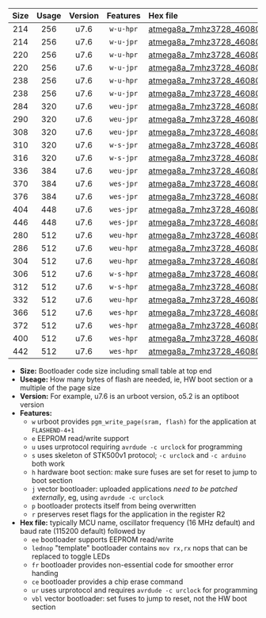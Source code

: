 |Size|Usage|Version|Features|Hex file|
|:-:|:-:|:-:|:-:|:--|
|214|256|u7.6|`w-u-hpr`|[atmega8a_7mhz3728_460800bps_ur.hex](https://raw.githubusercontent.com/stefanrueger/urboot/main/atmega8a_7mhz3728_460800bps_ur.hex)|
|214|256|u7.6|`w-u-jpr`|[atmega8a_7mhz3728_460800bps_ur_vbl.hex](https://raw.githubusercontent.com/stefanrueger/urboot/main/atmega8a_7mhz3728_460800bps_ur_vbl.hex)|
|220|256|u7.6|`w-u-hpr`|[atmega8a_7mhz3728_460800bps_lednop_ur.hex](https://raw.githubusercontent.com/stefanrueger/urboot/main/atmega8a_7mhz3728_460800bps_lednop_ur.hex)|
|220|256|u7.6|`w-u-jpr`|[atmega8a_7mhz3728_460800bps_lednop_ur_vbl.hex](https://raw.githubusercontent.com/stefanrueger/urboot/main/atmega8a_7mhz3728_460800bps_lednop_ur_vbl.hex)|
|238|256|u7.6|`w-u-hpr`|[atmega8a_7mhz3728_460800bps_lednop_fr_ur.hex](https://raw.githubusercontent.com/stefanrueger/urboot/main/atmega8a_7mhz3728_460800bps_lednop_fr_ur.hex)|
|238|256|u7.6|`w-u-jpr`|[atmega8a_7mhz3728_460800bps_lednop_fr_ur_vbl.hex](https://raw.githubusercontent.com/stefanrueger/urboot/main/atmega8a_7mhz3728_460800bps_lednop_fr_ur_vbl.hex)|
|284|320|u7.6|`weu-jpr`|[atmega8a_7mhz3728_460800bps_ee_ur_vbl.hex](https://raw.githubusercontent.com/stefanrueger/urboot/main/atmega8a_7mhz3728_460800bps_ee_ur_vbl.hex)|
|290|320|u7.6|`weu-jpr`|[atmega8a_7mhz3728_460800bps_ee_lednop_ur_vbl.hex](https://raw.githubusercontent.com/stefanrueger/urboot/main/atmega8a_7mhz3728_460800bps_ee_lednop_ur_vbl.hex)|
|308|320|u7.6|`weu-jpr`|[atmega8a_7mhz3728_460800bps_ee_lednop_fr_ur_vbl.hex](https://raw.githubusercontent.com/stefanrueger/urboot/main/atmega8a_7mhz3728_460800bps_ee_lednop_fr_ur_vbl.hex)|
|310|320|u7.6|`w-s-jpr`|[atmega8a_7mhz3728_460800bps_vbl.hex](https://raw.githubusercontent.com/stefanrueger/urboot/main/atmega8a_7mhz3728_460800bps_vbl.hex)|
|316|320|u7.6|`w-s-jpr`|[atmega8a_7mhz3728_460800bps_lednop_vbl.hex](https://raw.githubusercontent.com/stefanrueger/urboot/main/atmega8a_7mhz3728_460800bps_lednop_vbl.hex)|
|336|384|u7.6|`weu-jpr`|[atmega8a_7mhz3728_460800bps_ee_lednop_fr_ce_ur_vbl.hex](https://raw.githubusercontent.com/stefanrueger/urboot/main/atmega8a_7mhz3728_460800bps_ee_lednop_fr_ce_ur_vbl.hex)|
|370|384|u7.6|`wes-jpr`|[atmega8a_7mhz3728_460800bps_ee_vbl.hex](https://raw.githubusercontent.com/stefanrueger/urboot/main/atmega8a_7mhz3728_460800bps_ee_vbl.hex)|
|376|384|u7.6|`wes-jpr`|[atmega8a_7mhz3728_460800bps_ee_lednop_vbl.hex](https://raw.githubusercontent.com/stefanrueger/urboot/main/atmega8a_7mhz3728_460800bps_ee_lednop_vbl.hex)|
|404|448|u7.6|`wes-jpr`|[atmega8a_7mhz3728_460800bps_ee_lednop_fr_vbl.hex](https://raw.githubusercontent.com/stefanrueger/urboot/main/atmega8a_7mhz3728_460800bps_ee_lednop_fr_vbl.hex)|
|446|448|u7.6|`wes-jpr`|[atmega8a_7mhz3728_460800bps_ee_lednop_fr_ce_vbl.hex](https://raw.githubusercontent.com/stefanrueger/urboot/main/atmega8a_7mhz3728_460800bps_ee_lednop_fr_ce_vbl.hex)|
|280|512|u7.6|`weu-hpr`|[atmega8a_7mhz3728_460800bps_ee_ur.hex](https://raw.githubusercontent.com/stefanrueger/urboot/main/atmega8a_7mhz3728_460800bps_ee_ur.hex)|
|286|512|u7.6|`weu-hpr`|[atmega8a_7mhz3728_460800bps_ee_lednop_ur.hex](https://raw.githubusercontent.com/stefanrueger/urboot/main/atmega8a_7mhz3728_460800bps_ee_lednop_ur.hex)|
|304|512|u7.6|`weu-hpr`|[atmega8a_7mhz3728_460800bps_ee_lednop_fr_ur.hex](https://raw.githubusercontent.com/stefanrueger/urboot/main/atmega8a_7mhz3728_460800bps_ee_lednop_fr_ur.hex)|
|306|512|u7.6|`w-s-hpr`|[atmega8a_7mhz3728_460800bps.hex](https://raw.githubusercontent.com/stefanrueger/urboot/main/atmega8a_7mhz3728_460800bps.hex)|
|312|512|u7.6|`w-s-hpr`|[atmega8a_7mhz3728_460800bps_lednop.hex](https://raw.githubusercontent.com/stefanrueger/urboot/main/atmega8a_7mhz3728_460800bps_lednop.hex)|
|332|512|u7.6|`weu-hpr`|[atmega8a_7mhz3728_460800bps_ee_lednop_fr_ce_ur.hex](https://raw.githubusercontent.com/stefanrueger/urboot/main/atmega8a_7mhz3728_460800bps_ee_lednop_fr_ce_ur.hex)|
|366|512|u7.6|`wes-hpr`|[atmega8a_7mhz3728_460800bps_ee.hex](https://raw.githubusercontent.com/stefanrueger/urboot/main/atmega8a_7mhz3728_460800bps_ee.hex)|
|372|512|u7.6|`wes-hpr`|[atmega8a_7mhz3728_460800bps_ee_lednop.hex](https://raw.githubusercontent.com/stefanrueger/urboot/main/atmega8a_7mhz3728_460800bps_ee_lednop.hex)|
|400|512|u7.6|`wes-hpr`|[atmega8a_7mhz3728_460800bps_ee_lednop_fr.hex](https://raw.githubusercontent.com/stefanrueger/urboot/main/atmega8a_7mhz3728_460800bps_ee_lednop_fr.hex)|
|442|512|u7.6|`wes-hpr`|[atmega8a_7mhz3728_460800bps_ee_lednop_fr_ce.hex](https://raw.githubusercontent.com/stefanrueger/urboot/main/atmega8a_7mhz3728_460800bps_ee_lednop_fr_ce.hex)|

- **Size:** Bootloader code size including small table at top end
- **Useage:** How many bytes of flash are needed, ie, HW boot section or a multiple of the page size
- **Version:** For example, u7.6 is an urboot version, o5.2 is an optiboot version
- **Features:**
  + `w` urboot provides `pgm_write_page(sram, flash)` for the application at `FLASHEND-4+1`
  + `e` EEPROM read/write support
  + `u` uses urprotocol requiring `avrdude -c urclock` for programming
  + `s` uses skeleton of STK500v1 protocol; `-c urclock` and `-c arduino` both work
  + `h` hardware boot section: make sure fuses are set for reset to jump to boot section
  + `j` vector bootloader: uploaded applications *need to be patched externally*, eg, using `avrdude -c urclock`
  + `p` bootloader protects itself from being overwritten
  + `r` preserves reset flags for the application in the register R2
- **Hex file:** typically MCU name, oscillator frequency (16 MHz default) and baud rate (115200 default) followed by
  + `ee` bootloader supports EEPROM read/write
  + `lednop` "template" bootloader contains `mov rx,rx` nops that can be replaced to toggle LEDs
  + `fr` bootloader provides non-essential code for smoother error handing
  + `ce` bootloader provides a chip erase command
  + `ur` uses urprotocol and requires `avrdude -c urclock` for programming
  + `vbl` vector bootloader: set fuses to jump to reset, not the HW boot section
